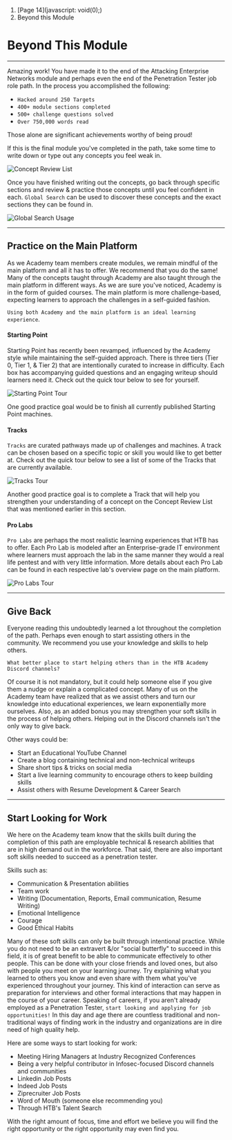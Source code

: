 1. [Page 14](javascript: void\(0\);)
2. Beyond this Module

# Beyond This Module

---

Amazing work! You have made it to the end of the Attacking Enterprise Networks module and perhaps even the end of the Penetration Tester job role path. In the process you accomplished the following:

- `Hacked around 250 Targets`
- `400+ module sections completed`
- `500+ challenge questions solved`
- `Over 750,000 words read`

Those alone are significant achievements worthy of being proud!

If this is the final module you've completed in the path, take some time to write down or type out any concepts you feel weak in.

![Concept Review List](https://academy.hackthebox.com/storage/modules/163/ConceptReviewList.gif)

Once you have finished writing out the concepts, go back through specific sections and review & practice those concepts until you feel confident in each. `Global Search` can be used to discover these concepts and the exact sections they can be found in.

![Global Search Usage](https://academy.hackthebox.com/storage/modules/163/GlobalSearchUsage.gif)

---

## Practice on the Main Platform

As we Academy team members create modules, we remain mindful of the main platform and all it has to offer. We recommend that you do the same! Many of the concepts taught through Academy are also taught through the main platform in different ways. As we are sure you've noticed, Academy is in the form of guided courses. The main platform is more challenge-based, expecting learners to approach the challenges in a self-guided fashion.

`Using both Academy and the main platform is an ideal learning experience`.

#### Starting Point

Starting Point has recently been revamped, influenced by the Academy style while maintaining the self-guided approach. There is three tiers (Tier 0, Tier 1, & Tier 2) that are intentionally curated to increase in difficulty. Each box has accompanying guided questions and an engaging writeup should learners need it. Check out the quick tour below to see for yourself.

![Starting Point Tour](https://academy.hackthebox.com/storage/modules/163/QuickStartingPointTour.gif)

One good practice goal would be to finish all currently published Starting Point machines.

#### Tracks

`Tracks` are curated pathways made up of challenges and machines. A track can be chosen based on a specific topic or skill you would like to get better at. Check out the quick tour below to see a list of some of the Tracks that are currently available.

![Tracks Tour](https://academy.hackthebox.com/storage/modules/163/QuickTracksTour.gif)

Another good practice goal is to complete a Track that will help you strengthen your understanding of a concept on the Concept Review List that was mentioned earlier in this section.

#### Pro Labs

`Pro Labs` are perhaps the most realistic learning experiences that HTB has to offer. Each Pro Lab is modeled after an Enterprise-grade IT environment where learners must approach the lab in the same manner they would a real life pentest and with very little information. More details about each Pro Lab can be found in each respective lab's overview page on the main platform.

![Pro Labs Tour](https://academy.hackthebox.com/storage/modules/163/QuickProLabsTour.gif)

---

## Give Back

Everyone reading this undoubtedly learned a lot throughout the completion of the path. Perhaps even enough to start assisting others in the community. We recommend you use your knowledge and skills to help others.

`What better place to start helping others than in the HTB Academy Discord channels?`

Of course it is not mandatory, but it could help someone else if you give them a nudge or explain a complicated concept. Many of us on the Academy team have realized that as we assist others and turn our knowledge into educational experiences, we learn exponentially more ourselves. Also, as an added bonus you may strengthen your soft skills in the process of helping others. Helping out in the Discord channels isn't the only way to give back.

Other ways could be:

- Start an Educational YouTube Channel
- Create a blog containing technical and non-technical writeups
- Share short tips & tricks on social media
- Start a live learning community to encourage others to keep building skills
- Assist others with Resume Development & Career Search

---

## Start Looking for Work

We here on the Academy team know that the skills built during the completion of this path are employable technical & research abilities that are in high demand out in the workforce. That said, there are also important soft skills needed to succeed as a penetration tester.

Skills such as:

- Communication & Presentation abilities
- Team work
- Writing (Documentation, Reports, Email communication, Resume Writing)
- Emotional Intelligence
- Courage
- Good Ethical Habits

Many of these soft skills can only be built through intentional practice. While you do not need to be an extravert &/or "social butterfly" to succeed in this field, it is of great benefit to be able to communicate effectively to other people. This can be done with your close friends and loved ones, but also with people you meet on your learning journey. Try explaining what you learned to others you know and even share with them what you've experienced throughout your journey. This kind of interaction can serve as preparation for interviews and other formal interactions that may happen in the course of your career. Speaking of careers, if you aren't already employed as a Penetration Tester, `start looking and applying for job opportunities!` In this day and age there are countless traditional and non-traditional ways of finding work in the industry and organizations are in dire need of high quality help.

Here are some ways to start looking for work:

- Meeting Hiring Managers at Industry Recognized Conferences
- Being a very helpful contributor in Infosec-focused Discord channels and communities
- Linkedin Job Posts
- Indeed Job Posts
- Ziprecruiter Job Posts
- Word of Mouth (someone else recommending you)
- Through HTB's Talent Search

With the right amount of focus, time and effort we believe you will find the right opportunity or the right opportunity may even find you.